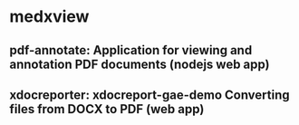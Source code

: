 # medxview
## pdf-annotate: Application for viewing and annotation PDF documents (nodejs web app)
## xdocreporter: xdocreport-gae-demo Converting files from DOCX to PDF (web app)
